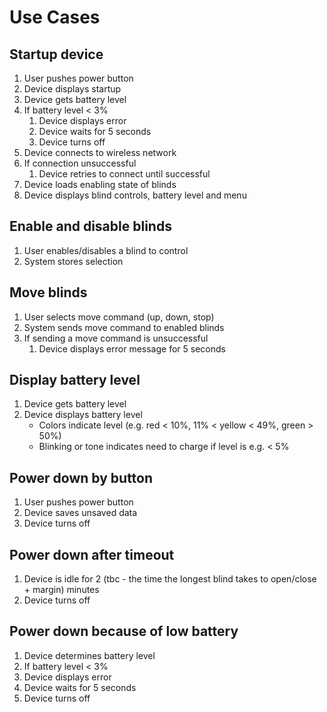 # Use Cases

## Startup device

1. User pushes power button
2. Device displays startup
3. Device gets battery level
4. If battery level < 3%
   1. Device displays error
   2. Device waits for 5 seconds
   3. Device turns off
5. Device connects to wireless network
6. If connection unsuccessful
   1. Device retries to connect until successful
7. Device loads enabling state of blinds
8. Device displays blind controls, battery level and menu

## Enable and disable blinds

1. User enables/disables a blind to control
2. System stores selection

## Move blinds

1. User selects move command (up, down, stop)
2. System sends move command to enabled blinds
3. If sending a move command is unsuccessful
   1. Device displays error message for 5 seconds

## Display battery level

1. Device gets battery level
2. Device displays battery level
   * Colors indicate level (e.g. red < 10%, 11% < yellow < 49%, green > 50%)
   * Blinking or tone indicates need to charge if level is e.g. < 5%

## Power down by button

1. User pushes power button
2. Device saves unsaved data
3. Device turns off

## Power down after timeout

1. Device is idle for 2 (tbc - the time the longest blind takes to open/close + margin) minutes
2. Device turns off

## Power down because of low battery

1. Device determines battery level
2. If battery level < 3%
3. Device displays error
4. Device waits for 5 seconds
5. Device turns off
